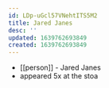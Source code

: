 ```yaml
---
id: LDp-uGcl57VNehtITS5M2
title: Jared Janes
desc: ''
updated: 1639762693849
created: 1639762693849
---
```



- [[person]] - Jared Janes
- appeared 5x at the stoa
